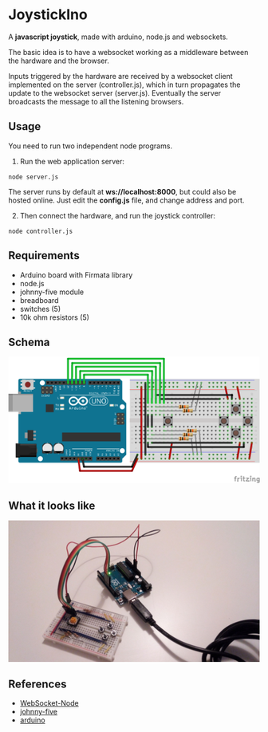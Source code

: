 JoystickIno
=====================
A **javascript joystick**, made with arduino, node.js and websockets.

The basic idea is to have a websocket working as a middleware between the hardware and the browser. 

Inputs triggered by the hardware are received by a websocket client implemented on the server (controller.js), which in turn propagates the update to the websocket server (server.js). Eventually the server broadcasts the message to all the listening browsers. 


Usage
----
You need to run two independent node programs.

1. Run the web application server:
```
node server.js
``` 
The server runs by default at **ws://localhost:8000**, but could also be hosted online. Just edit the **config.js** file, and change address and port.

2. Then connect the hardware, and run the joystick controller:
```
node controller.js
```


Requirements
----
- Arduino board with Firmata library
- node.js
- johnny-five module
- breadboard
- switches (5)
- 10k ohm resistors (5)


Schema
----
![schema][1]


What it looks like
----
![picture][2]


References
----
- [WebSocket-Node][3]
- [johnny-five][4]
- [arduino][5]

[1]: https://github.com/arcadeJHS/joystickIno/blob/master/schema/joystickIno.png?raw=true
[2]: https://github.com/arcadeJHS/joystickIno/blob/master/schema/img.jpg?raw=true
[3]: https://github.com/Worlize/WebSocket-Node
[4]: https://github.com/rwaldron/johnny-five
[5]: http://arduino.cc/